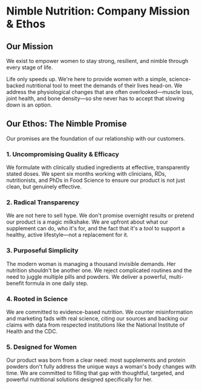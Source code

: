 # Nimble Nutrition: Company Mission & Ethos

## Our Mission

We exist to empower women to stay strong, resilient, and nimble through every stage of life. 

Life only speeds up. We're here to provide women with a simple, science-backed nutritional tool to meet the demands of their lives head-on. We address the physiological changes that are often overlooked—muscle loss, joint health, and bone density—so she never has to accept that slowing down is an option.

## Our Ethos: The Nimble Promise

Our promises are the foundation of our relationship with our customers.

### 1. Uncompromising Quality & Efficacy
We formulate with clinically studied ingredients at effective, transparently stated doses. We spent six months working with clinicians, RDs, nutritionists, and PhDs in Food Science to ensure our product is not just clean, but genuinely effective.

### 2. Radical Transparency
We are not here to sell hype. We don't promise overnight results or pretend our product is a magic milkshake. We are upfront about what our supplement can do, who it's for, and the fact that it's a *tool* to support a healthy, active lifestyle—not a replacement for it.

### 3. Purposeful Simplicity
The modern woman is managing a thousand invisible demands. Her nutrition shouldn't be another one. We reject complicated routines and the need to juggle multiple pills and powders. We deliver a powerful, multi-benefit formula in one daily step.

### 4. Rooted in Science
We are committed to evidence-based nutrition. We counter misinformation and marketing fads with real science, citing our sources and backing our claims with data from respected institutions like the National Institute of Health and the CDC.

### 5. Designed for Women
Our product was born from a clear need: most supplements and protein powders don't fully address the unique ways a woman's body changes with time. We are committed to filling that gap with thoughtful, targeted, and powerful nutritional solutions designed specifically for her.
